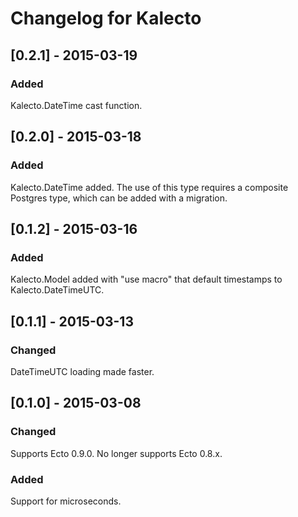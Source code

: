 # Changelog for Kalecto

## [0.2.1] - 2015-03-19
### Added

Kalecto.DateTime cast function.

## [0.2.0] - 2015-03-18
### Added

Kalecto.DateTime added. The use of this type requires a composite
Postgres type, which can be added with a migration.

## [0.1.2] - 2015-03-16
### Added

Kalecto.Model added with "use macro" that default timestamps to
Kalecto.DateTimeUTC.

## [0.1.1] - 2015-03-13
### Changed

DateTimeUTC loading made faster.

## [0.1.0] - 2015-03-08
### Changed

Supports Ecto 0.9.0. No longer supports Ecto 0.8.x.

### Added
Support for microseconds.
